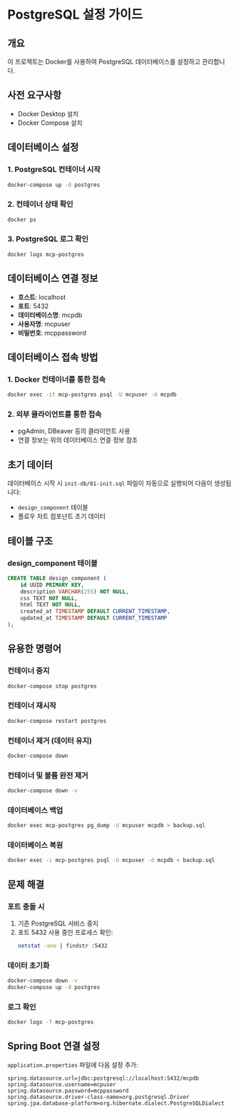# PostgreSQL 설정 가이드

## 개요
이 프로젝트는 Docker를 사용하여 PostgreSQL 데이터베이스를 설정하고 관리합니다.

## 사전 요구사항
- Docker Desktop 설치
- Docker Compose 설치

## 데이터베이스 설정

### 1. PostgreSQL 컨테이너 시작
```bash
docker-compose up -d postgres
```

### 2. 컨테이너 상태 확인
```bash
docker ps
```

### 3. PostgreSQL 로그 확인
```bash
docker logs mcp-postgres
```

## 데이터베이스 연결 정보
- **호스트**: localhost
- **포트**: 5432
- **데이터베이스명**: mcpdb
- **사용자명**: mcpuser
- **비밀번호**: mcppassword

## 데이터베이스 접속 방법

### 1. Docker 컨테이너를 통한 접속
```bash
docker exec -it mcp-postgres psql -U mcpuser -d mcpdb
```

### 2. 외부 클라이언트를 통한 접속
- pgAdmin, DBeaver 등의 클라이언트 사용
- 연결 정보는 위의 데이터베이스 연결 정보 참조

## 초기 데이터
데이터베이스 시작 시 `init-db/01-init.sql` 파일이 자동으로 실행되어 다음이 생성됩니다:
- `design_component` 테이블
- 플로우 차트 컴포넌트 초기 데이터

## 테이블 구조

### design_component 테이블
```sql
CREATE TABLE design_component (
    id UUID PRIMARY KEY,
    description VARCHAR(255) NOT NULL,
    css TEXT NOT NULL,
    html TEXT NOT NULL,
    created_at TIMESTAMP DEFAULT CURRENT_TIMESTAMP,
    updated_at TIMESTAMP DEFAULT CURRENT_TIMESTAMP
);
```

## 유용한 명령어

### 컨테이너 중지
```bash
docker-compose stop postgres
```

### 컨테이너 재시작
```bash
docker-compose restart postgres
```

### 컨테이너 제거 (데이터 유지)
```bash
docker-compose down
```

### 컨테이너 및 볼륨 완전 제거
```bash
docker-compose down -v
```

### 데이터베이스 백업
```bash
docker exec mcp-postgres pg_dump -U mcpuser mcpdb > backup.sql
```

### 데이터베이스 복원
```bash
docker exec -i mcp-postgres psql -U mcpuser -d mcpdb < backup.sql
```

## 문제 해결

### 포트 충돌 시
1. 기존 PostgreSQL 서비스 중지
2. 포트 5432 사용 중인 프로세스 확인:
   ```bash
   netstat -ano | findstr :5432
   ```

### 데이터 초기화
```bash
docker-compose down -v
docker-compose up -d postgres
```

### 로그 확인
```bash
docker logs -f mcp-postgres
```

## Spring Boot 연결 설정
`application.properties` 파일에 다음 설정 추가:
```properties
spring.datasource.url=jdbc:postgresql://localhost:5432/mcpdb
spring.datasource.username=mcpuser
spring.datasource.password=mcppassword
spring.datasource.driver-class-name=org.postgresql.Driver
spring.jpa.database-platform=org.hibernate.dialect.PostgreSQLDialect
``` 